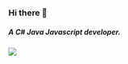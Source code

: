 ### Hi there 👋

##### A C# Java Javascript developer.

<a href="https://github.com/IAFEnvoy">
  <img align="center" src="https://github-readme-stats.vercel.app/api/top-langs/?username=IAFEnvoy&layout=compact&theme=dracula&locale=en" />
</a>
